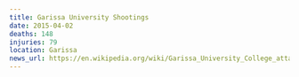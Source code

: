 ```yaml
---
title: Garissa University Shootings
date: 2015-04-02
deaths: 148
injuries: 79
location: Garissa
news_url: https://en.wikipedia.org/wiki/Garissa_University_College_attack
---
```

